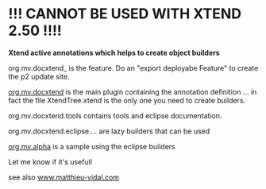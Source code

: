 <h1> !!! CANNOT BE USED WITH XTEND 2.50 !!!!</h1>

<b>Xtend active annotations which helps to create object builders</b>

<p>org.mv.docxtend_ is the feature. Do an "export deployabe Feature" to create the p2 update site.</p>

<p><a target="other" href="http://htmlpreview.github.io/?https://raw.github.com/mvvvv/DocXtend/master/org.mv.docxtend.tools/html/xtendtree.html">
org.mv.docxtend</a> is the main plugin containing the annotation definition ... in fact the file XtendTree.xtend is the only one you need to create builders.</p>

<p>org.mv.docxtend.tools contains tools and eclipse documentation.</p>

<p>org.mv.docxtend.eclipse.... are lazy builders that can be used </p>

<p><a target="ohter" href="http://htmlpreview.github.io/?https://raw.github.com/mvvvv/DocXtend/master/org.mv.docxtend.tools/html/e4SWTexample.html">
org.mv.alpha</a> is a sample using the eclipse builders </p>

<p>Let me know if it's usefull</p>

<p>see also <a href="http://www.matthieu-vidal.com">www.matthieu-vidal.com</a></p>

